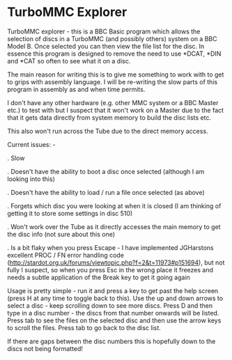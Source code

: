 # TurboMMC Explorer

TurboMMC explorer - this is a BBC Basic program which allows the selection of discs in a TurboMMC (and possibly others) system on a BBC Model B. Once selected you can then view the file list for the disc. In essence this program is designed to remove the need to use *DCAT, *DIN and *CAT so often to see what it on a disc.

The main reason for writing this is to give me something to work with to get to grips with assembly language. I will be re-writing the slow parts of this program in assembly as and when time permits. 

I don't have any other hardware (e.g. other MMC system or a BBC Master etc.) to test with but I suspect that it won't work on a Master due to the fact that it gets data directly from system memory to build the disc lists etc.

This also won't run across the Tube due to the direct memory access. 

Current issues: -

 . Slow
 
 . Doesn't have the ability to boot a disc once selected (although I am looking into this) 
 
 . Doesn't have the ability to load / run a file once selected (as above)
 
 . Forgets which disc you were looking at when it is closed (I am thinking of getting it to store some settings in disc 510)
 
 . Won't work over the Tube as it directly accesses the main memory to get the disc info (not sure about this one)
 
 . Is a bit flaky when you press Escape - I have implemented JGHarstons excellent PROC / FN error handling code (http://stardot.org.uk/forums/viewtopic.php?f=2&t=11973#p151694), but not fully I suspect, so when you press Esc in the wrong place it freezes and needs a subtle application of the Break key to get it going again
 
 
Usage is pretty simple - run it and press a key to get past the help screen (press H at any time to toggle back to this).
Use the up and down arrows to select a disc - keep scrolling down to see more discs.
Press D and then type in a disc number - the discs from that number onwards will be listed.
Press tab to see the files on the selected disc and then use the arrow keys to scroll the files.
Press tab to go back to the disc list.

If there are gaps between the disc numbers this is hopefully down to the discs not being formatted!
